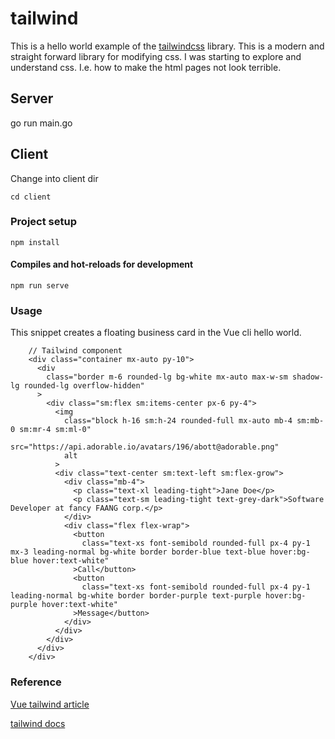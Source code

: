 # tailwind

This is a hello world example of the [tailwindcss](https://github.com/tailwindcss/tailwindcss)
library. This is a modern and straight forward library for modifying css. I was
starting to explore and understand css. I.e. how to make the html pages not
look terrible. 

## Server

go run main.go

## Client

Change into client dir

```
cd client
```

### Project setup
```
npm install
```

#### Compiles and hot-reloads for development
```
npm run serve
```

### Usage 

This snippet creates a floating business card in the Vue cli hello world. 

```
    // Tailwind component
    <div class="container mx-auto py-10">
      <div
        class="border m-6 rounded-lg bg-white mx-auto max-w-sm shadow-lg rounded-lg overflow-hidden"
      >
        <div class="sm:flex sm:items-center px-6 py-4">
          <img
            class="block h-16 sm:h-24 rounded-full mx-auto mb-4 sm:mb-0 sm:mr-4 sm:ml-0"
            src="https://api.adorable.io/avatars/196/abott@adorable.png"
            alt
          >
          <div class="text-center sm:text-left sm:flex-grow">
            <div class="mb-4">
              <p class="text-xl leading-tight">Jane Doe</p>
              <p class="text-sm leading-tight text-grey-dark">Software Developer at fancy FAANG corp.</p>
            </div>
            <div class="flex flex-wrap">
              <button
                class="text-xs font-semibold rounded-full px-4 py-1 mx-3 leading-normal bg-white border border-blue text-blue hover:bg-blue hover:text-white"
              >Call</button>
              <button
                class="text-xs font-semibold rounded-full px-4 py-1 leading-normal bg-white border border-purple text-purple hover:bg-purple hover:text-white"
              >Message</button>
            </div>
          </div>
        </div>
      </div>
    </div>
```


### Reference

[Vue tailwind article](https://medium.com/backticks-tildes/how-to-configure-your-vue-js-app-to-use-tailwind-css-a6f95d06e1c7)

[tailwind docs](https://tailwindcss.com/docs/what-is-tailwind/)